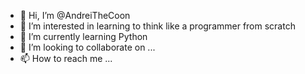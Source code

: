 - 👋 Hi, I’m @AndreiTheCoon
- 👀 I’m interested in learning to think like a programmer from scratch
- 🌱 I’m currently learning Python
- 💞️ I’m looking to collaborate on ...
- 📫 How to reach me ...

<!---
AndreiTheCoon/AndreiTheCoon is a ✨ special ✨ repository because its `README.md` (this file) appears on your GitHub profile.
You can click the Preview link to take a look at your changes.
--->
